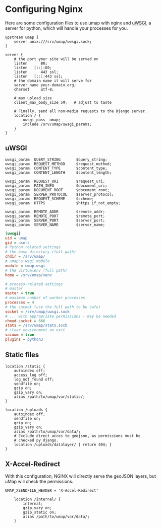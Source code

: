 # Configuring Nginx

Here are some configuration files to use umap with nginx and [uWSGI](https://uwsgi-docs.readthedocs.io/en/latest/), a server for python, which will handle your processes for you.

```nginx title="nginx.conf"
upstream umap {
    server unix:///srv/umap/uwsgi.sock;
}

server {
    # the port your site will be served on
    listen      80;
    listen   [::]:80;
    listen      443 ssl;
    listen   [::]:443 ssl;
    # the domain name it will serve for
    server_name your-domain.org;
    charset     utf-8;

    # max upload size
    client_max_body_size 5M;   # adjust to taste

    # Finally, send all non-media requests to the Django server.
    location / {
        uwsgi_pass  umap;
        include /srv/umap/uwsgi_params;
    }
}
```

## uWSGI


```nginx title="uwsgi_params"
uwsgi_param  QUERY_STRING       $query_string;
uwsgi_param  REQUEST_METHOD     $request_method;
uwsgi_param  CONTENT_TYPE       $content_type;
uwsgi_param  CONTENT_LENGTH     $content_length;

uwsgi_param  REQUEST_URI        $request_uri;
uwsgi_param  PATH_INFO          $document_uri;
uwsgi_param  DOCUMENT_ROOT      $document_root;
uwsgi_param  SERVER_PROTOCOL    $server_protocol;
uwsgi_param  REQUEST_SCHEME     $scheme;
uwsgi_param  HTTPS              $https if_not_empty;

uwsgi_param  REMOTE_ADDR        $remote_addr;
uwsgi_param  REMOTE_PORT        $remote_port;
uwsgi_param  SERVER_PORT        $server_port;
uwsgi_param  SERVER_NAME        $server_name;
```


```ini title="uwsgi.ini"
[uwsgi]
uid = umap
gid = users
# Python related settings
# the base directory (full path)
chdir = /srv/umap/
# umap's wsgi module
module = umap.wsgi
# the virtualenv (full path)
home = /srv/umap/venv

# process-related settings
# master
master = true
# maximum number of worker processes
processes = 4
# the socket (use the full path to be safe)
socket = /srv/umap/uwsgi.sock
# ... with appropriate permissions - may be needed
chmod-socket = 666
stats = /srv/umap/stats.sock
# clear environment on exit
vacuum = true
plugins = python3
```

## Static files

```nginx title="nginx.conf"
location /static {
    autoindex off;
    access_log off;
    log_not_found off;
    sendfile on;
    gzip on;
    gzip_vary on;
    alias /path/to/umap/var/static/;   
}

location /uploads {
    autoindex off;
    sendfile on;
    gzip on;
    gzip_vary on;
    alias /path/to/umap/var/data/;
    # Exclude direct acces to geojson, as permissions must be
    # checked py django.
    location /uploads/datalayer/ { return 404; }
}
```

## X-Accel-Redirect

With this configuration, NGINX will directly serve the geoJSON layers, but uMap will check the permissions.

```title="umap.conf"
UMAP_XSENDFILE_HEADER = 'X-Accel-Redirect'
```

```title="nginx.conf"
    location /internal/ {
        internal;
        gzip_vary on;
        gzip_static on;
        alias /path/to/umap/var/data/;
    }
```
